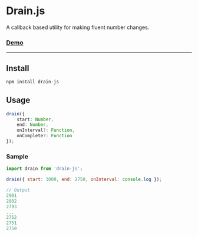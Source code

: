 # Drain.js

A callback based utility for making fluent number changes.

### [Demo](https://codesandbox.io/s/drain-js-react-demo-crzyu)

---

## Install

```sh
npm install drain-js
```

## Usage

```ts
drain({ 
    start: Number, 
    end: Number, 
    onInterval?: Function, 
    onComplete?: Function 
});
```

### Sample

```js
import drain from 'drain-js';

drain({ start: 3000, end: 2750, onInterval: console.log });

// Output
2901
2802
2793
...
2752
2751
2750
```
